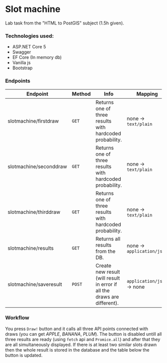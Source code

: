 # Slot machine 

Lab task from the "HTML to PostGIS" subject (1.5h given).

### Technologies used:
* ASP.NET Core 5
* Swagger 
* EF Core (In memory db)
* Vanilla js
* Bootstrap

### Endpoints
| **Endpoint**           | **Method** | **Info**                                                                 | **Mapping**                |
|------------------------|------------|--------------------------------------------------------------------------|----------------------------|
| slotmachine/firstdraw  | `GET`      | Returns one of three results with hardcoded probability.                 | none -> `text/plain`       |
| slotmachine/seconddraw | `GET`      | Returns one of three results with hardcoded probability.                 | none -> `text/plain`       |
| slotmachine/thirddraw  | `GET`      | Returns one of three results with hardcoded probability.                 | none -> `text/plain`       |
| slotmachine/results    | `GET`      | Returns all results from the DB.                                         | none -> `application/json` |
| slotmachine/saveresult | `POST`     | Create new result (will result in error if all the draws are different). | `application/json` -> none |

### Workflow
You press `Draw!` button and it calls all three API points connected with draws (you can get *APPLE*, *BANANA*, *PLUM*). The button is disabled untill all three results are ready (using `fetch` api and `Promice.all`) and after that they are all simultaneously displayed. If there is at least two similar slots drawn then the whole result is stored in the database and the table below the button is updated.